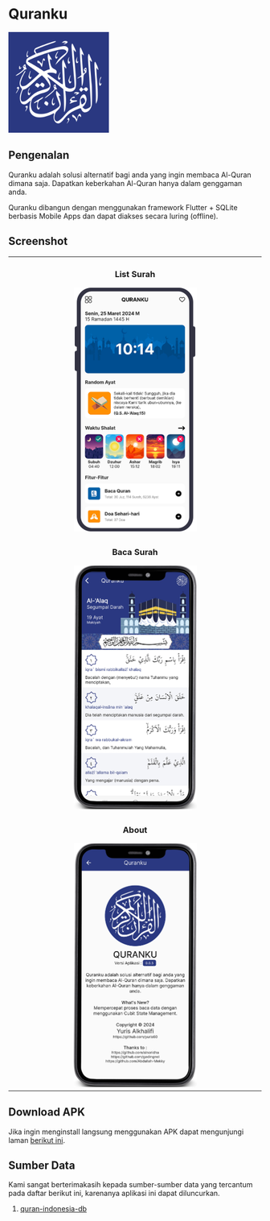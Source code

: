 # Quranku
<img src="assets/image/logo_quranku.png" height="200"><br>

## Pengenalan

Quranku adalah solusi alternatif bagi anda yang ingin membaca Al-Quran dimana saja. Dapatkan keberkahan Al-Quran hanya dalam genggaman anda.

Quranku dibangun dengan menggunakan framework Flutter + SQLite berbasis Mobile Apps dan dapat diakses secara luring (offline).

## Screenshot
<table>
  <tr>
    <td>
      <h3 style="text-align: center">List Surah</h3>
      <div style="text-align:center"><img width="50%" height="50%" src="assets/image/ss_home.png"></div>
    </td>
  </tr>
  <tr>
    <td>
      <h3 style="text-align: center">Baca Surah</h3>
      <div style="text-align:center"><img width="50%" height="50%" src="assets/image/ss_bacasurah.png"></div>
    </td>
  </tr>
  <tr>
    <td>
      <h3 style="text-align: center">About</h3>
      <div style="text-align:center"><img width="50%" height="50%" src="assets/image/ss_about.png"></div>
    </td>
  </tr>
</table>

## Download APK
Jika ingin menginstall langsung menggunakan APK dapat mengunjungi laman <a href="https://github.com/yuris60/quranku/tree/main/APK">berikut ini</a>.

## Sumber Data

Kami sangat berterimakasih kepada sumber-sumber data yang tercantum pada daftar berikut ini, karenanya aplikasi ini dapat diluncurkan.

1. <a href="https://github.com/sinoridha/quran-indonesia-db" target="_blank">quran-indonesia-db</a>
